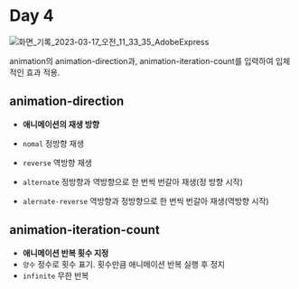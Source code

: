 # Day 4

![화면_기록_2023-03-17_오전_11_33_35_AdobeExpress](https://user-images.githubusercontent.com/82946898/225797873-954b95b3-8ee9-4862-8f90-67c7f629a553.gif)


animation의 animation-direction과, animation-iteration-count를 입력하여 입체적인 효과 적용.


## animation-direction
- <b>애니메이션의 재생 방향</b>

- `nomal` 정방향 재생
- `reverse` 역방향 재생
- `alternate` 정방향과 역방향으로 한 번씩 번갈아 재생(정 방향 시작)
- `alernate-reverse` 역방향과 정방향으로 한 번씩 번갈아 재생(역방향 시작)

## animation-iteration-count
- <b>애니메이션 반복 횟수 지정</b>
- `양수` 정수로 횟수 표기. 횟수만큼 애니메이션 반복 실행 후 정지
- `infinite` 무한 반복
